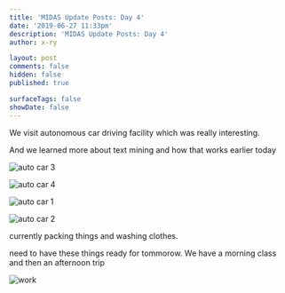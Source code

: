 ```yaml
---
title: 'MIDAS Update Posts: Day 4'
date: '2019-06-27 11:33pm'
description: 'MIDAS Update Posts: Day 4'
author: x-ry	

layout: post
comments: false
hidden: false
published: true

surfaceTags: false
showDate: false
---
```


We visit autonomous car driving facility which was really interesting. 

And we learned more about text mining and how that works earlier today


![auto car 3](https://x-ry.github.io/assets/images/MIDAS/a3.jpg)

![auto car 4](https://x-ry.github.io/assets/images/MIDAS/a4.jpg)

![auto car 1](https://x-ry.github.io/assets/images/MIDAS/a1.jpg)

![auto car 2](https://x-ry.github.io/assets/images/MIDAS/a2.jpg)


currently packing things and washing clothes.

need to have these things ready for tommorow. We have a morning class and then an afternoon trip


![work](https://x-ry.github.io/assets/images/MIDAS/work.jpg)
